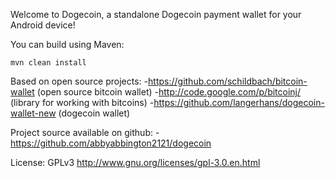 Welcome to Dogecoin, a standalone Dogecoin payment wallet for your Android device!



You can build  using Maven:

`mvn clean install`


Based on open source projects:
-https://github.com/schildbach/bitcoin-wallet (open source bitcoin wallet)
-http://code.google.com/p/bitcoinj/ (library for working with bitcoins)
-https://github.com/langerhans/dogecoin-wallet-new (dogecoin wallet)


Project source available on github:
-https://github.com/abbyabbington2121/dogecoin

License: GPLv3
http://www.gnu.org/licenses/gpl-3.0.en.html


